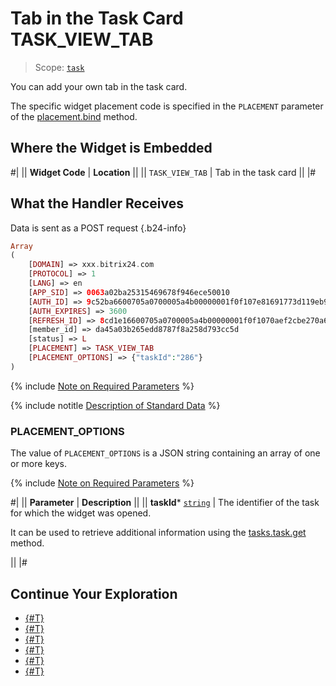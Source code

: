 # Tab in the Task Card TASK_VIEW_TAB

> Scope: [`task`](../../scopes/permissions.md)

You can add your own tab in the task card.

The specific widget placement code is specified in the `PLACEMENT` parameter of the [placement.bind](../placement-bind.md) method.

## Where the Widget is Embedded

#|
|| **Widget Code** | **Location** ||
|| `TASK_VIEW_TAB` | Tab in the task card ||
|#

## What the Handler Receives

Data is sent as a POST request {.b24-info}

```php
Array
(
    [DOMAIN] => xxx.bitrix24.com
    [PROTOCOL] => 1
    [LANG] => en
    [APP_SID] => 0063a02ba25315469678f946ece50010
    [AUTH_ID] => 9c52ba6600705a0700005a4b00000001f0f107e81691773d119eb941ad045e362fcb2a
    [AUTH_EXPIRES] => 3600
    [REFRESH_ID] => 8cd1e16600705a0700005a4b00000001f0f1070aef2cbe270a6f27bcaf791e454e1047
    [member_id] => da45a03b265edd8787f8a258d793cc5d
    [status] => L
    [PLACEMENT] => TASK_VIEW_TAB
    [PLACEMENT_OPTIONS] => {"taskId":"286"}
)
```

{% include [Note on Required Parameters](../../../_includes/required.md) %}

{% include notitle [Description of Standard Data](../_includes/widget_data.md) %}

### PLACEMENT_OPTIONS

The value of `PLACEMENT_OPTIONS` is a JSON string containing an array of one or more keys.

{% include [Note on Required Parameters](../../../_includes/required.md) %}

#|
|| **Parameter** | **Description** ||
|| **taskId***
[`string`](../../data-types.md) | The identifier of the task for which the widget was opened.

It can be used to retrieve additional information using the [tasks.task.get](../../tasks/tasks-task-get.md) method.

||
|#

## Continue Your Exploration

- [{#T}](../placement-bind.md)
- [{#T}](../ui-interaction/index.md)
- [{#T}](../ui-interaction/crm-card.md)
- [{#T}](../../../settings/interactivity/index.md)
- [{#T}](../open-application.md)
- [{#T}](../open-path.md)